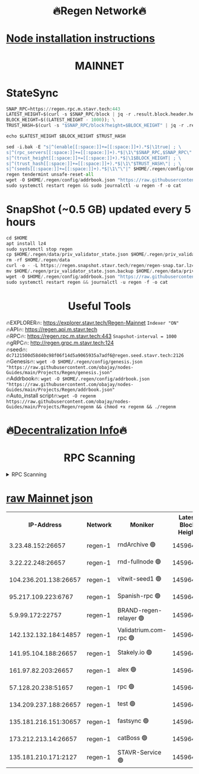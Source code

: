 <h1 align="center"> 🔥Regen Network🔥</h1>

[Node installation instructions](https://github.com/obajay/nodes-Guides/tree/main/Projects/Regen)
=
<h1 align="center"> MAINNET</h1>

# StateSync
```python
SNAP_RPC=https://regen.rpc.m.stavr.tech:443
LATEST_HEIGHT=$(curl -s $SNAP_RPC/block | jq -r .result.block.header.height); \
BLOCK_HEIGHT=$((LATEST_HEIGHT - 1000)); \
TRUST_HASH=$(curl -s "$SNAP_RPC/block?height=$BLOCK_HEIGHT" | jq -r .result.block_id.hash)

echo $LATEST_HEIGHT $BLOCK_HEIGHT $TRUST_HASH

sed -i.bak -E "s|^(enable[[:space:]]+=[[:space:]]+).*$|\1true| ; \
s|^(rpc_servers[[:space:]]+=[[:space:]]+).*$|\1\"$SNAP_RPC,$SNAP_RPC\"| ; \
s|^(trust_height[[:space:]]+=[[:space:]]+).*$|\1$BLOCK_HEIGHT| ; \
s|^(trust_hash[[:space:]]+=[[:space:]]+).*$|\1\"$TRUST_HASH\"| ; \
s|^(seeds[[:space:]]+=[[:space:]]+).*$|\1\"\"|" $HOME/.regen/config/config.toml
regen tendermint unsafe-reset-all
wget -O $HOME/.regen/config/addrbook.json "https://raw.githubusercontent.com/obajay/nodes-Guides/main/Projects/Regen/addrbook.json"
sudo systemctl restart regen && sudo journalctl -u regen -f -o cat
```
# SnapShot (~0.5 GB) updated every 5 hours
```python
cd $HOME
apt install lz4
sudo systemctl stop regen
cp $HOME/.regen/data/priv_validator_state.json $HOME/.regen/priv_validator_state.json.backup
rm -rf $HOME/.regen/data
curl -o - -L https://regen.snapshot.stavr.tech/regen/regen-snap.tar.lz4 | lz4 -c -d - | tar -x -C $HOME/.regen --strip-components 2
mv $HOME/.regen/priv_validator_state.json.backup $HOME/.regen/data/priv_validator_state.json
wget -O $HOME/.regen/config/addrbook.json "https://raw.githubusercontent.com/obajay/nodes-Guides/main/Projects/Regen/addrbook.json"
sudo systemctl restart regen && journalctl -u regen -f -o cat
```

 <h1 align="center"> Useful Tools</h1>

🔥EXPLORER🔥:     https://explorer.stavr.tech/Regen-Mainnet        `Indexer "ON"` \
🔥API🔥:          https://regen.api.m.stavr.tech \
🔥RPC🔥:          https://regen.rpc.m.stavr.tech:443              `Snapshot-interval = 1000` \
🔥gRPC🔥:         http://regen.grpc.m.stavr.tech:124 \
🔥seed🔥:      `dc7121500d58d40c98f06f14d5a9065935a7adf6@regen.seed.stavr.tech:2126` \
🔥Genesis🔥:   `wget -O $HOME/.regen/config/genesis.json "https://raw.githubusercontent.com/obajay/nodes-Guides/main/Projects/Regen/genesis.json"` \
🔥Addrbook🔥:  `wget -O $HOME/.regen/config/addrbook.json "https://raw.githubusercontent.com/obajay/nodes-Guides/main/Projects/Regen/addrbook.json"` \
🔥Auto_install script🔥:`wget -O regenm https://raw.githubusercontent.com/obajay/nodes-Guides/main/Projects/Regen/regenm && chmod +x regenm && ./regenm`

🔥[Decentralization Info](https://github.com/obajay/StateSync-snapshots/tree/main/Projects/Regen/Decentralization)🔥
=
<h1 align="center"> RPC Scanning</h1>

<details>
<summary>RPC Scanning</summary>

<h2 align="center"> We scan nodes in real time every 4 hours. And we provide the final result of RPC endpoints.
We cannot influence the operation of these nodes in any way. </h2>


```python
If Voting Power is higher than 0 --> then the Node is a validator of the network and may be subject to attack and be a potential threat to the chain.
```
```python
We marked such validators with a red symbol
```

</details>

[raw Mainnet json](https://rpc-check.regenm.stavr.tech/regenm/rpc-regenm-result.json)
=


<table><tr><th>IP-Address</th><th>Network</th><th>Moniker</th><th>Latest Block Height</th><th>Earliest Block Height</th><th>Catching Up</th><th>Tx Index</th><th>Voting Power</th><th>Scan Time</th></tr><tr><td>3.23.48.152:26657</td><td>regen-1</td><td>rndArchive 🟢</td><td>14596428</td><td>1</td><td>False</td><td>on</td><td>0</td><td>2024-02-08T00:19:26.235507181UTC</td></tr><tr><td>3.22.22.248:26657</td><td>regen-1</td><td>rnd-fullnode 🟢</td><td>14596427</td><td>4134001</td><td>False</td><td>on</td><td>0</td><td>2024-02-08T00:19:23.501950034UTC</td></tr><tr><td>104.236.201.138:26657</td><td>regen-1</td><td>vitwit-seed1 🟢</td><td>14596423</td><td>8943001</td><td>False</td><td>on</td><td>0</td><td>2024-02-08T00:18:57.625500708UTC</td></tr><tr><td>95.217.109.223:6767</td><td>regen-1</td><td>Spanish-rpc 🟢</td><td>14596431</td><td>10068001</td><td>False</td><td>on</td><td>0</td><td>2024-02-08T00:19:44.750470833UTC</td></tr><tr><td>5.9.99.172:22757</td><td>regen-1</td><td>BRAND-regen-relayer 🟢</td><td>14596431</td><td>10782501</td><td>False</td><td>on</td><td>0</td><td>2024-02-08T00:19:45.331562204UTC</td></tr><tr><td>142.132.132.184:14857</td><td>regen-1</td><td>Validatrium.com-rpc 🟢</td><td>14596431</td><td>11175001</td><td>False</td><td>on</td><td>0</td><td>2024-02-08T00:19:45.080985255UTC</td></tr><tr><td>141.95.104.188:26657</td><td>regen-1</td><td>Stakely.io 🟢</td><td>14596426</td><td>13442501</td><td>False</td><td>on</td><td>0</td><td>2024-02-08T00:19:16.569965052UTC</td></tr><tr><td>161.97.82.203:26657</td><td>regen-1</td><td>alex 🟢</td><td>14596429</td><td>13992001</td><td>False</td><td>on</td><td>0</td><td>2024-02-08T00:19:31.709906596UTC</td></tr><tr><td>57.128.20.238:51657</td><td>regen-1</td><td>rpc 🟢</td><td>14596430</td><td>13992001</td><td>False</td><td>on</td><td>0</td><td>2024-02-08T00:19:38.138624316UTC</td></tr><tr><td>134.209.237.188:26657</td><td>regen-1</td><td>test 🟢</td><td>14596433</td><td>13992001</td><td>False</td><td>on</td><td>0</td><td>2024-02-08T00:19:55.896582840UTC</td></tr><tr><td>135.181.216.151:30657</td><td>regen-1</td><td>fastsync 🟢</td><td>14596429</td><td>14457001</td><td>False</td><td>off</td><td>0</td><td>2024-02-08T00:19:31.352658956UTC</td></tr><tr><td>173.212.213.14:26657</td><td>regen-1</td><td>catBoss 🟢</td><td>14596428</td><td>14577001</td><td>False</td><td>on</td><td>0</td><td>2024-02-08T00:19:26.577865671UTC</td></tr><tr><td>135.181.210.171:2127</td><td>regen-1</td><td>STAVR-Service 🟢</td><td>14596436</td><td>14594001</td><td>False</td><td>on</td><td>0</td><td>2024-02-08T00:20:12.709691204UTC</td></tr></table>